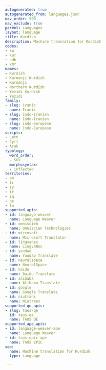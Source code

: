 ```yaml
---
autogenerated: true
autogenerated_from: languages.json
nav_order: 990
nav_exclude: true
parent: Languages
layout: language
title: Kurdish
description: Machine translation for Kurdish
codes:
- ku
- kur
- sdh
- kmr
names:
- Kurdish
- Kurmanji Kurdish
- Kurmanji
- Northern Kurdish
- Yezidi Kurdish
- Yezidi
family:
- slug: iranic
  name: Iranic
- slug: indo-iranian
  name: Indo-Iranian
- slug: indo-european
  name: Indo-European
scripts:
- Latn
- Cyrl
- Arab
typology:
  word_order:
  - SOV
  morphosyntax:
  - inflected
territories:
- am
- tr
- sy
- ir
- iq
- ge
- tm
supported_apis:
- id: language-weaver
  name: Language Weaver
- id: omniscien
  name: Omniscien Technologies
- id: microsoft
  name: Microsoft Translator
- id: lingvanex
  name: LingvaNex
- id: youdao
  name: Youdao Translate
- id: neuralspace
  name: NeuralSpace
- id: baidu
  name: Baidu Translate
- id: alibaba
  name: Alibaba Translate
- id: google
  name: Google Translate
- id: niutrans
  name: Niutrans
supported_qe_apis:
- slug: taus-qe
  id: taus-qe
  name: TAUS QE
supported_ape_apis:
- id: language-weaver-ape
  name: Language Weaver
- id: taus-epic-ape
  name: TAUS EPIC
seo:
  name: Machine translation for Kurdish
  type: Language

---
```


